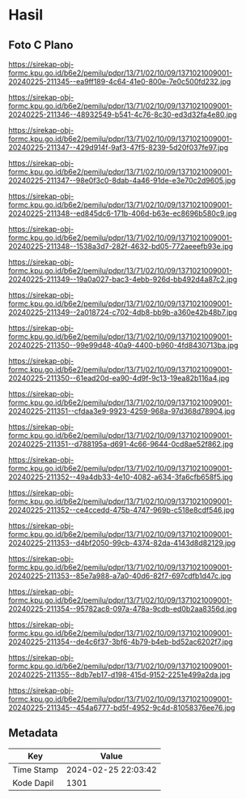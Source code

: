 # Hasil

## Foto C Plano

https://sirekap-obj-formc.kpu.go.id/b6e2/pemilu/pdpr/13/71/02/10/09/1371021009001-20240225-211345--ea9ff189-4c64-41e0-800e-7e0c500fd232.jpg

https://sirekap-obj-formc.kpu.go.id/b6e2/pemilu/pdpr/13/71/02/10/09/1371021009001-20240225-211346--48932549-b541-4c76-8c30-ed3d32fa4e80.jpg

https://sirekap-obj-formc.kpu.go.id/b6e2/pemilu/pdpr/13/71/02/10/09/1371021009001-20240225-211347--429d914f-9af3-47f5-8239-5d20f037fe97.jpg

https://sirekap-obj-formc.kpu.go.id/b6e2/pemilu/pdpr/13/71/02/10/09/1371021009001-20240225-211347--98e0f3c0-8dab-4a46-91de-e3e70c2d9605.jpg

https://sirekap-obj-formc.kpu.go.id/b6e2/pemilu/pdpr/13/71/02/10/09/1371021009001-20240225-211348--ed845dc6-171b-406d-b63e-ec8696b580c9.jpg

https://sirekap-obj-formc.kpu.go.id/b6e2/pemilu/pdpr/13/71/02/10/09/1371021009001-20240225-211348--1538a3d7-282f-4632-bd05-772aeeefb93e.jpg

https://sirekap-obj-formc.kpu.go.id/b6e2/pemilu/pdpr/13/71/02/10/09/1371021009001-20240225-211349--19a0a027-bac3-4ebb-926d-bb492d4a87c2.jpg

https://sirekap-obj-formc.kpu.go.id/b6e2/pemilu/pdpr/13/71/02/10/09/1371021009001-20240225-211349--2a018724-c702-4db8-bb9b-a360e42b48b7.jpg

https://sirekap-obj-formc.kpu.go.id/b6e2/pemilu/pdpr/13/71/02/10/09/1371021009001-20240225-211350--99e99d48-40a9-4400-b960-4fd8430713ba.jpg

https://sirekap-obj-formc.kpu.go.id/b6e2/pemilu/pdpr/13/71/02/10/09/1371021009001-20240225-211350--61ead20d-ea90-4d9f-9c13-19ea82b116a4.jpg

https://sirekap-obj-formc.kpu.go.id/b6e2/pemilu/pdpr/13/71/02/10/09/1371021009001-20240225-211351--cfdaa3e9-9923-4259-968a-97d368d78904.jpg

https://sirekap-obj-formc.kpu.go.id/b6e2/pemilu/pdpr/13/71/02/10/09/1371021009001-20240225-211351--d788195a-d691-4c66-9644-0cd8ae52f862.jpg

https://sirekap-obj-formc.kpu.go.id/b6e2/pemilu/pdpr/13/71/02/10/09/1371021009001-20240225-211352--49a4db33-4e10-4082-a634-3fa6cfb658f5.jpg

https://sirekap-obj-formc.kpu.go.id/b6e2/pemilu/pdpr/13/71/02/10/09/1371021009001-20240225-211352--ce4ccedd-475b-4747-969b-c518e8cdf546.jpg

https://sirekap-obj-formc.kpu.go.id/b6e2/pemilu/pdpr/13/71/02/10/09/1371021009001-20240225-211353--d4bf2050-99cb-4374-82da-4143d8d82129.jpg

https://sirekap-obj-formc.kpu.go.id/b6e2/pemilu/pdpr/13/71/02/10/09/1371021009001-20240225-211353--85e7a988-a7a0-40d6-82f7-697cdfb1d47c.jpg

https://sirekap-obj-formc.kpu.go.id/b6e2/pemilu/pdpr/13/71/02/10/09/1371021009001-20240225-211354--95782ac8-097a-478a-9cdb-ed0b2aa8356d.jpg

https://sirekap-obj-formc.kpu.go.id/b6e2/pemilu/pdpr/13/71/02/10/09/1371021009001-20240225-211354--de4c6f37-3bf6-4b79-b4eb-bd52ac6202f7.jpg

https://sirekap-obj-formc.kpu.go.id/b6e2/pemilu/pdpr/13/71/02/10/09/1371021009001-20240225-211355--8db7eb17-d198-415d-9152-2251e499a2da.jpg

https://sirekap-obj-formc.kpu.go.id/b6e2/pemilu/pdpr/13/71/02/10/09/1371021009001-20240225-211345--454a6777-bd5f-4952-9c4d-81058376ee76.jpg


## Metadata

| Key        | Value               |
| ---------- | ------------------- |
| Time Stamp | 2024-02-25 22:03:42 |
| Kode Dapil | 1301                |



